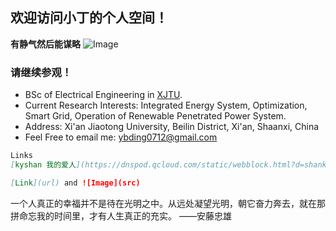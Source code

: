 ## 欢迎访问小丁的个人空间！

**有静气然后能谋略**
![Image](/Users/apple/Pictures/手机截图/Screenshot_20190629_152854.jpg)


### 请继续参观！

- BSc of Electrical Engineering in [XJTU](http://ee.xjtu.edu.cn/).
- Current Research Interests: Integrated Energy System, Optimization, Smart Grid, Operation of Renewable Penetrated Power System.
- Address: Xi'an Jiaotong University, Beilin District, Xi'an, Shaanxi, China
- Feel Free to email me: ybding0712@gmail.com

```markdown
Links
[kyshan 我的爱人](https://dnspod.qcloud.com/static/webblock.html?d=shankeyi.com).

[Link](url) and ![Image](src)
```
一个人真正的幸福并不是待在光明之中。从远处凝望光明，朝它奋力奔去，就在那拼命忘我的时间里，才有人生真正的充实。  ——安藤忠雄
